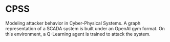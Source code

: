 # CPSS

Modeling attacker behavior in Cyber-Physical Systems. A graph representation of a SCADA system is built under an OpenAI gym format. On this environment, a Q-Learning agent is trained to attack the system. 
